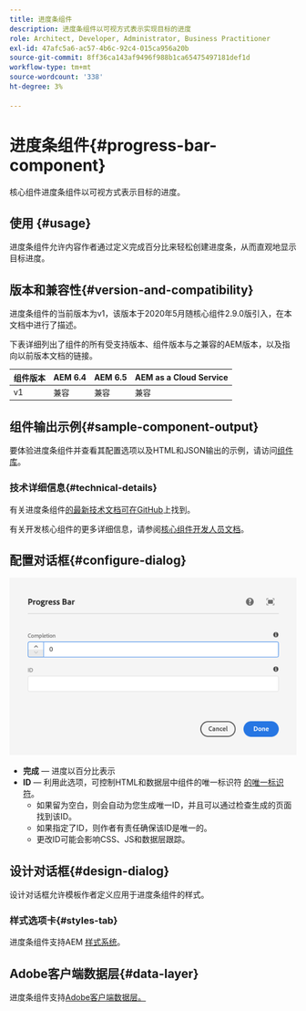 ```yaml
---
title: 进度条组件
description: 进度条组件以可视方式表示实现目标的进度
role: Architect, Developer, Administrator, Business Practitioner
exl-id: 47afc5a6-ac57-4b6c-92c4-015ca956a20b
source-git-commit: 8ff36ca143af9496f988b1ca65475497181def1d
workflow-type: tm+mt
source-wordcount: '338'
ht-degree: 3%

---
```


# 进度条组件{#progress-bar-component}

核心组件进度条组件以可视方式表示目标的进度。

## 使用 {#usage}

进度条组件允许内容作者通过定义完成百分比来轻松创建进度条，从而直观地显示目标进度。

## 版本和兼容性{#version-and-compatibility}

进度条组件的当前版本为v1，该版本于2020年5月随核心组件2.9.0版引入，在本文档中进行了描述。

下表详细列出了组件的所有受支持版本、组件版本与之兼容的AEM版本，以及指向以前版本文档的链接。

| 组件版本 | AEM 6.4 | AEM 6.5 | AEM as a Cloud Service |
|---|---|---|---|
| v1 | 兼容 | 兼容 | 兼容 |

## 组件输出示例{#sample-component-output}

要体验进度条组件并查看其配置选项以及HTML和JSON输出的示例，请访问[组件库](https://adobe.com/go/aem_cmp_library_progressbar)。

### 技术详细信息{#technical-details}

有关进度条组件[的最新技术文档可在GitHub](https://adobe.com/go/aem_cmp_tech_progress_v1)上找到。

有关开发核心组件的更多详细信息，请参阅[核心组件开发人员文档](/help/developing/overview.md)。

## 配置对话框{#configure-dialog}

![进度条组件的编辑对话框](/help/assets/progress-bar-edit.png)

* **完成**  — 进度以百分比表示
* **ID**  — 利用此选项，可控制HTML和数据层中组件的唯一标识符 [的唯一标识符](/help/developing/data-layer/overview.md)。
   * 如果留为空白，则会自动为您生成唯一ID，并且可以通过检查生成的页面找到该ID。
   * 如果指定了ID，则作者有责任确保该ID是唯一的。
   * 更改ID可能会影响CSS、JS和数据层跟踪。

## 设计对话框{#design-dialog}

设计对话框允许模板作者定义应用于进度条组件的样式。

### 样式选项卡{#styles-tab}

进度条组件支持AEM [样式系统](/help/get-started/authoring.md#component-styling)。

## Adobe客户端数据层{#data-layer}

进度条组件支持[Adobe客户端数据层。](/help/developing/data-layer/overview.md)
